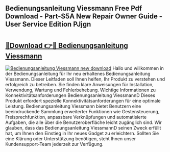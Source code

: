 ## Bedienungsanleitung Viessmann Free Pdf Download - Part-S5A New Repair Owner Guide - User Service Edition PJjgn

# <h2><a href="http://df5bo6j.blite.top/?on=Bedienungsanleitung+Viessmann">🔗Download 👉🔴 Bedienungsanleitung Viessmann</a></h2>

[![Bedienungsanleitung Viessmann new download](https://i.imgur.com/lujVjoI.png)](http://df5bo6j.blite.top/?on=Bedienungsanleitung+Viessmann)
Hallo und willkommen in der Bedienungsanleitung für Ihr neu erhaltenes Bedienungsanleitung Viessmann. Dieser Leitfaden soll Ihnen helfen, Ihr Produkt zu verstehen und erfolgreich zu betreiben. Sie finden klare Anweisungen für Installation, Verwendung, Wartung und Fehlerbehebung. Wichtige Informationen zu Konnektivitätsanforderungen Bedienungsanleitung ViessmannD Dieses Produkt erfordert spezielle Konnektivitätsanforderungen für eine optimale Leistung. Bedienungsanleitung Viessmann bietet Benutzern eine beeindruckende Sammlung erweiterter Funktionen wie Gestensteuerung, Freisprechfunktion, anpassbare Verknüpfungen und automatisierte Aufgaben, die alle über die Benutzeroberfläche leicht zugänglich sind. Wir glauben, dass das Bedienungsanleitung ViessmannD seinen Zweck erfüllt hat, um Ihnen den Einstieg in Ihr neues Gadget zu erleichtern. Sollten Sie eine Klärung oder Unterstützung benötigen, steht Ihnen unser Kundensupport-Team jederzeit zur Verfügung.
